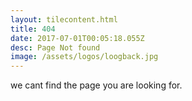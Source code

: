 ```yaml
---
layout: tilecontent.html
title: 404
date: 2017-07-01T00:05:18.055Z
desc: Page Not found
image: /assets/logos/loogback.jpg
---
```


we cant find the page you are looking for.
